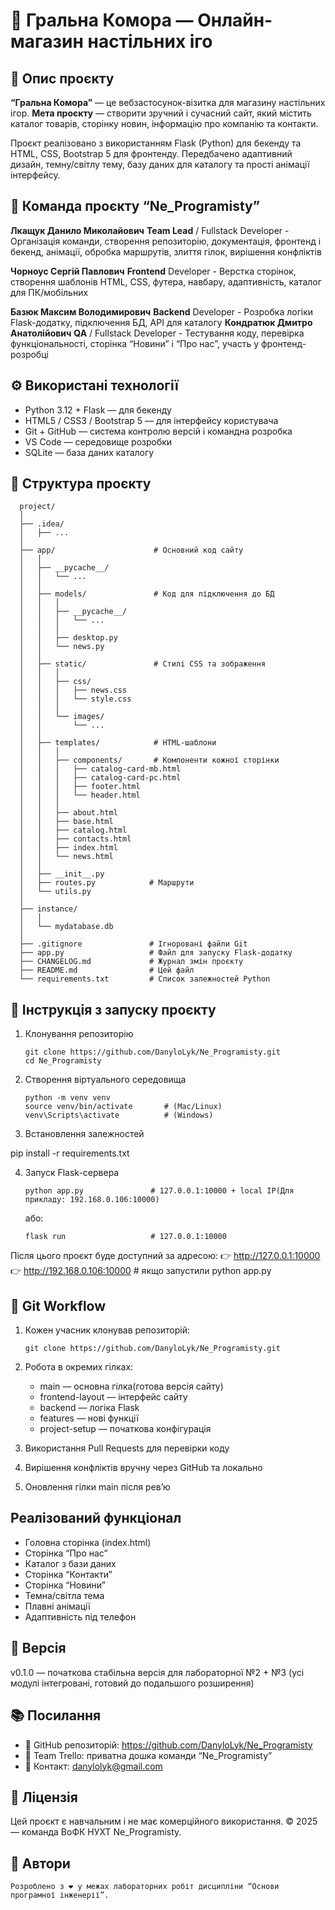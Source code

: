 # 🧩 Гральна Комора — Онлайн-магазин настільних іго

## 📖 Опис проєкту

**“Гральна Комора”** — це вебзастосунок-візитка для магазину настільних ігор.
**Мета проєкту** — створити зручний і сучасний сайт, який містить каталог товарів, сторінку новин, інформацію про компанію та контакти.

Проєкт реалізовано з використанням Flask (Python) для бекенду та HTML, CSS, Bootstrap 5 для фронтенду.
Передбачено адаптивний дизайн, темну/світлу тему, базу даних для каталогу та прості анімації інтерфейсу.

## 👥 Команда проєкту “Ne_Programisty”

**Лкащук Данило Миколайович** 
    **Team Lead** / Fullstack Developer 
    - Організація команди, створення репозиторію, документація, фронтенд і бекенд, анімації, обробка маршрутів, злиття гілок, вирішення конфліктів

**Чорноус Сергій Павлович**
    **Frontend** Developer 
    - Верстка сторінок, створення шаблонів HTML, CSS, футера, навбару, адаптивність, каталог для ПК/мобільних

**Базюк Максим Володимирович**
    **Backend** Developer 
    - Розробка логіки Flask-додатку, підключення БД, API для каталогу
**Кондратюк Дмитро Анатолійович**
    **QA** / Fullstack Developer 
    - Тестування коду, перевірка функціональності, сторінка “Новини” і “Про нас”, участь у фронтенд-розробці

## ⚙️ Використані технології
   - Python 3.12 + Flask — для бекенду
   - HTML5 / CSS3 / Bootstrap 5 — для інтерфейсу користувача
   - Git + GitHub — система контролю версій і командна розробка
   - VS Code — середовище розробки
   - SQLite — база даних каталогу

## 📁 Структура проєкту

      project/
      │
      ├── .idea/
      │   ├── ...
      │
      ├── app/                      # Основний код сайту
      │   │
      │   ├── __pycache__/
      │   │   └── ...
      │   │
      │   ├── models/               # Код для підключення до БД
      │   │   │
      │   │   ├── __pycache__/
      │   │   │   └── ...
      │   │   │
      │   │   ├── desktop.py
      │   │   └── news.py
      │   │
      │   ├── static/               # Стилі CSS та зображення
      │   │   │
      │   │   ├── css/
      │   │   │   ├── news.css
      │   │   │   └── style.css
      │   │   │
      │   │   └── images/
      │   │       └── ...
      │   │
      │   ├── templates/            # HTML-шаблони
      │   │   │
      │   │   ├── components/       # Компоненти кожної сторінки
      │   │   │   ├── catalog-card-mb.html
      │   │   │   ├── catalog-card-pc.html
      │   │   │   ├── footer.html
      │   │   │   └── header.html
      │   │   │
      │   │   ├── about.html
      │   │   ├── base.html
      │   │   ├── catalog.html
      │   │   ├── contacts.html
      │   │   ├── index.html
      │   │   └── news.html
      │   │
      │   ├── __init__.py
      │   ├── routes.py            # Маршрути
      │   └── utils.py
      │
      ├── instance/
      │   │
      │   └── mydatabase.db
      │
      ├── .gitignore               # Ігноровані файли Git
      ├── app.py                   # Файл для запуску Flask-додатку
      ├── CHANGELOG.md             # Журнал змін проєкту
      ├── README.md                # Цей файл
      └── requirements.txt         # Список залежностей Python

## 🚀 Інструкція з запуску проєкту

1) Клонування репозиторію

       git clone https://github.com/DanyloLyk/Ne_Programisty.git
       cd Ne_Programisty

2) Створення віртуального середовища

       python -m venv venv
       source venv/bin/activate       # (Mac/Linux)
       venv\Scripts\activate          # (Windows)

3) Встановлення залежностей

pip install -r requirements.txt 

4) Запуск Flask-сервера

       python app.py               # 127.0.0.1:10000 + local IP(Для прикладу: 192.168.0.106:10000)

     або:

       flask run                   # 127.0.0.1:10000 

Після цього проєкт буде доступний за адресою:
    👉 http://127.0.0.1:10000 
    👉 http://192.168.0.106:10000  # якщо запустили python app.py

## 🧠 Git Workflow
1) Кожен учасник клонував репозиторій:

       git clone https://github.com/DanyloLyk/Ne_Programisty.git

2) Робота в окремих гілках:
    - main — основна гілка(готова версія сайту)
    - frontend-layout — інтерфейс сайту
    - backend — логіка Flask
    - features — нові функції
    - project-setup — початкова конфігурація

3) Використання Pull Requests для перевірки коду

4) Вирішення конфліктів вручну через GitHub та локально

5) Оновлення гілки main після рев’ю

## Реалізований функціонал

+ Головна сторінка (index.html)
+ Сторінка “Про нас”
+ Каталог з бази даних
+ Сторінка “Контакти”
+ Сторінка “Новини”
+ Темна/світла тема
+ Плавні анімації
+ Адаптивність під телефон

## 🔖 Версія

   v0.1.0 — початкова стабільна версія для лабораторної №2 + №3
   (усі модулі інтегровані, готовий до подальшого розширення)

## 📚 Посилання
   - 🔗 GitHub репозиторій: https://github.com/DanyloLyk/Ne_Programisty
   - 🔗 Team Trello: приватна дошка команди “Ne_Programisty”
   - 📧 Контакт: danylolyk@gmail.com

## 🧾 Ліцензія

   Цей проєкт є навчальним і не має комерційного використання.
   © 2025 — команда ВоФК НУХТ Ne_Programisty.

## 💬 Автори

`Розроблено з ❤️ у межах лабораторних робіт дисципліни “Основи програмної інженерії”.`
